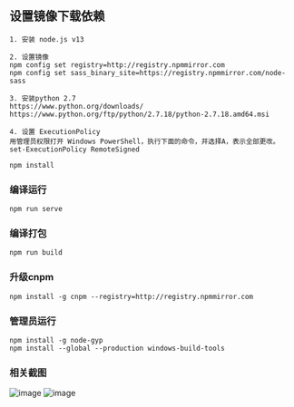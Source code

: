 ## 设置镜像下载依赖
```
1. 安装 node.js v13

2. 设置镜像
npm config set registry=http://registry.npmmirror.com
npm config set sass_binary_site=https://registry.npmmirror.com/node-sass

3. 安装python 2.7
https://www.python.org/downloads/
https://www.python.org/ftp/python/2.7.18/python-2.7.18.amd64.msi

4. 设置 ExecutionPolicy
用管理员权限打开 Windows PowerShell，执行下面的命令，并选择A，表示全部更改。
set-ExecutionPolicy RemoteSigned

npm install

```

### 编译运行
```
npm run serve
```

### 编译打包
```
npm run build
```

### 升级cnpm
```
npm install -g cnpm --registry=http://registry.npmmirror.com
```
### 管理员运行
```
npm install -g node-gyp
npm install --global --production windows-build-tools
```

### 相关截图
![image](https://user-images.githubusercontent.com/49887877/173271933-0d7c6f64-90f9-4d75-8291-f1ccc812d681.png)
![image](https://user-images.githubusercontent.com/49887877/173272082-550ca3f3-2962-4dec-a186-28a792277479.png)
